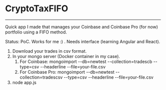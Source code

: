 # CryptoTaxFIFO

----------

Quick app I made that manages your Coinbase and Coinbase Pro (for now) portfolio using a FIFO method.

Status: PoC. Works for me :) . Needs interface (learning Angular and React).


1. Download your trades in csv format.
2. In your mongo server (Docker container in my case).
      1. For Coinbase:
      mongoimport --db=newtest --collection=tradescb --type=csv --headerline --file=your-file.csv
      1. For Coinbase Pro:
      mongoimport --db=newtest --collection=tradescsv --type=csv --headerline --file=your-file.csv
3. node app.js

